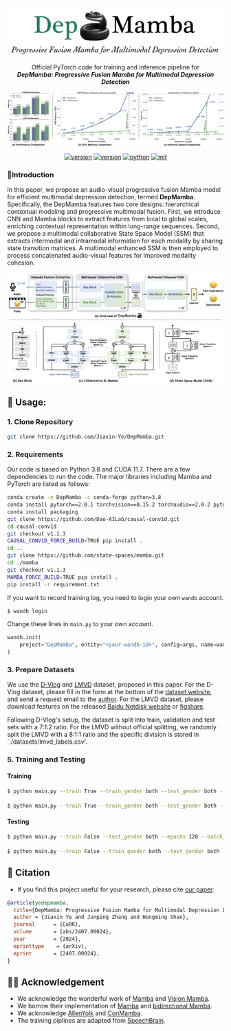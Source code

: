 <div align="center">
    <p>
    <img src="./src/mamba_logo.png" alt="DepMamba Logo" style="weight: 200px;">
    </p>
     <p>
    Official PyTorch code for training and inference pipeline for <br>
    <b><em>DepMamba: Progressive Fusion Mamba for Multimodal Depression Detection</em></b>
    </p>
    <p>
    <img src="./src/efficiency.png" alt="DepMamba pipeline" style=" weight: 250px;">
    </p>
    <a href="https://github.com/Jiaxin-Ye/DepMamba"><img src="https://img.shields.io/badge/Platform-linux-lightgrey" alt="version"></a>
    <a href="https://github.com/Jiaxin-Ye/DepMamba"><img src="https://img.shields.io/badge/Python-3.8+-orange" alt="version"></a>
    <a href="https://github.com/Jiaxin-Ye/DepMamba"><img src="https://img.shields.io/badge/PyTorch-1.13+-brightgreen" alt="python"></a>
    <a href="https://github.com/Jiaxin-Ye/DepMamba"><img src="https://img.shields.io/badge/License-MIT-red.svg" alt="mit"></a>
</div>


### 📕Introduction

In this paper, we propose an audio-visual progressive fusion Mamba model for efficient multimodal depression detection,  termed **DepMamba**. Specifically, the DepMamba features two core designs: hierarchical contextual modeling and progressive multimodal fusion. First, we introduce CNN and Mamba blocks to extract features from local to global scales, enriching contextual representation within long-range sequences. 
Second, we propose a multimodal collaborative State Space Model (SSM) that extracts intermodal and intramodal information for each modality by sharing state transition matrices. A multimodal enhanced SSM is then employed to process concatenated audio-visual features for improved modality cohesion. 

<div align="center">
    <p>
    <img src="./src/main.png" alt="DepMamba pipeline" style="weight: 350px;">
    </p>
    

</div>

## 📖 Usage:


### 1. Clone Repository

```bash
git clone https://github.com/Jiaxin-Ye/DepMamba.git
```

### 2. Requirements

Our code is based on Python 3.8 and CUDA 11.7. There are a few dependencies to run the code. The major libraries including Mamba and PyTorch are listed as follows:

```bash
conda create -n DepMamba -c conda-forge python=3.8
conda install pytorch==2.0.1 torchvision==0.15.2 torchaudio==2.0.2 pytorch-cuda=11.7 -c pytorch -c nvidia
conda install packaging
git clone https://github.com/Dao-AILab/causal-conv1d.git 
cd causal-conv1d 
git checkout v1.1.3 
CAUSAL_CONV1D_FORCE_BUILD=TRUE pip install .
cd ..
git clone https://github.com/state-spaces/mamba.git
cd ./mamba
git checkout v1.1.3
MAMBA_FORCE_BUILD=TRUE pip install .
pip install -r requirement.txt
```

If you want to record training log, you need to login your own `wandb` account. 

```bash
$ wandb login
```

Change these lines in `main.py` to your own account.

```python
wandb.init(
    project="DepMamba", entity="<your-wandb-id>", config=args, name=wandb_run_name,
)
```

### 3. Prepare Datasets

We use the [D-Vlog](https://doi.org/10.1609/aaai.v36i11.21483) and [LMVD](https://arxiv.org/abs/2407.00024) dataset, proposed in this paper. For the D-Vlog dataset, please fill in the form at the bottom of the [dataset website](https://sites.google.com/view/jeewoo-yoon/dataset), and send a request email to the [author](mailto:yoonjeewoo@gmail.com). For the LMVD dataset, please download features on the released [Baidu Netdisk website](https://pan.baidu.com/s/1gviwLfbFcRSaARP5oT9yZQ?pwd=tvwa) or [figshare](https://figshare.com/articles/dataset/LMVD/25698351). 

Following D-Vlog's setup, the dataset is split into train, validation and test sets with a 7:1:2 ratio. For the LMVD without official splitting, we randomly split the LMVD with a 8:1:1 ratio and the specific division is stored in `./datasets/lmvd_labels.csv'.

### 5. Training and Testing

#### Training

```bash
$ python main.py --train True --train_gender both --test_gender both --epochs 120 --batch_size 16 --learning_rate 1e-4 --model DepMamba --dataset dvlog --gpu 0

$ python main.py --train True --train_gender both --test_gender both --epochs 120 --batch_size 16 --learning_rate 1e-4 --model DepMamba --dataset lmvd --gpu 0
```

#### Testing

```bash
$ python main.py --train False --test_gender both --epochs 120 --batch_size 16 --learning_rate 1e-4 --model DepMamba --dataset dvlog --gpu 0

$ python main.py --train False --train_gender both --test_gender both --epochs 120 --batch_size 16 --learning_rate 1e-4 --model DepMamba --dataset lmvd --gpu 0
```


## 📖 Citation

- If you find this project useful for your research, please cite [our paper](https://arxiv.org/abs/2211.08233):

```bibtex
@article{yedepmamba,
  title={DepMamba: Progressive Fusion Mamba for Multimodal Depression Detection},
  author = {Jiaxin Ye and Junping Zhang and Hongming Shan},
  journal      = {CoRR},
  volume       = {abs/2407.00024},
  year         = {2024},
  eprinttype    = {arXiv},
  eprint       = {2407.00024},
}
```

## 🙌🏻 Acknowledgement

- We acknowledge the wonderful work of [Mamba](https://arxiv.org/abs/2312.00752) and [Vision Mamba](https://arxiv.org/abs/2401.09417). 
- We borrow their implementation of [Mamba](https://github.com/state-spaces/mamba) and [bidirectional Mamba](https://github.com/hustvl/Vim). 
- We acknowledge [AllenYolk](https://github.com/AllenYolk/depression-detection) and [ConMamba](https://github.com/xi-j/Mamba-ASR).
- The training piplines are adapted from [SpeechBrain](https://speechbrain.github.io).
